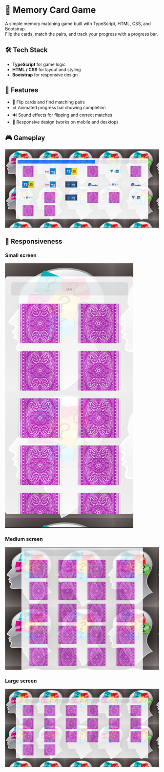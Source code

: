 # 🧠 Memory Card Game

A simple memory matching game built with TypeScript, HTML, CSS, and Bootstrap.  
Flip the cards, match the pairs, and track your progress with a progress bar.

## 🛠️ Tech Stack
- **TypeScript** for game logic
- **HTML / CSS** for layout and styling
- **Bootstrap** for responsive design

## 🚀 Features
- 🎴 Flip cards and find matching pairs
- 📊 Animated progress bar showing completion
- 🔊 Sound effects for flipping and correct matches
- 📱 Responsive design (works on mobile and desktop)

## 🎮 Gameplay
![Gameplay Screenshot](./screenshots/gameplay.png)

## 📱 Responsiveness
### Small screen
![Small Screen](./screenshots/small.png)

### Medium screen
![Medium Screen](./screenshots/md.png)

### Large screen
![Large Screen](./screenshots/lrg.png)
